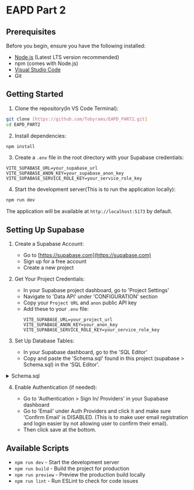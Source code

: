 # EAPD Part 2


## Prerequisites

Before you begin, ensure you have the following installed:

- [Node.js](https://nodejs.org/en/download) (Latest LTS version recommended)
- npm (comes with Node.js)
- [Visual Studio Code](https://code.visualstudio.com/download)
- Git

## Getting Started

1. Clone the repository(In VS Code Terminal):

```bash
git clone [https://github.com/Tobyrams/EAPD_PART2.git]
cd EAPD_PART2
```

2. Install dependencies:

```bash
npm install
```

3. Create a `.env` file in the root directory with your Supabase credentials:

```env
VITE_SUPABASE_URL=your_supabase_url
VITE_SUPABASE_ANON_KEY=your_supabase_anon_key
VITE_SUPABASE_SERVICE_ROLE_KEY=your_service_role_key
```

4. Start the development server(This is to run the application locally):

```bash
npm run dev
```

The application will be available at `http://localhost:5173` by default.

## Setting Up Supabase

1. Create a Supabase Account:

   - Go to [https://supabase.com](https://supabase.com)
   - Sign up for a free account
   - Create a new project

2. Get Your Project Credentials:

   - In your Supabase project dashboard, go to 'Project Settings'
   - Navigate to 'Data API' under 'CONFIGURATION' section
   - Copy your `Project URL` and `anon` public API key
   - Add these to your `.env` file:
     ```env
     VITE_SUPABASE_URL=your_project_url
     VITE_SUPABASE_ANON_KEY=your_anon_key
     VITE_SUPABASE_SERVICE_ROLE_KEY=your_service_role_key
     ```

3. Set Up Database Tables:

   - In your Supabase dashboard, go to the 'SQL Editor'
   - Copy and paste the 'Schema.sql' found in this project (supabase > Schema.sql) in the 'SQL Editor'.
<details>
<summary>
   Schema.sql
</summary>
   
```
/*
  EAPD Part 2: Supabase Schema
  Paste into your SQL Editor in Supabase and click Run
*/

/*------------------------------------------------------------------------------
  1. UTILITY FUNCTIONS
------------------------------------------------------------------------------*/
-- Returns true if the current user’s role = 'employee'
create or replace function public.is_employee()
  returns boolean
  language sql
  security definer
as $$
  select role = 'employee'
    from public.profiles
   where id = auth.uid();
$$;


/*------------------------------------------------------------------------------
  2. PROFILES TABLE & ROW-LEVEL SECURITY
------------------------------------------------------------------------------*/
-- profiles: one row per user (farmer or employee)
create table if not exists public.profiles (
  id          uuid        primary key references auth.users not null,
  full_name   text        not null,
  role        text        not null check (role in ('farmer','employee')),
  created_at  timestamptz not null default now(),
  updated_at  timestamptz not null default now()
);

-- Enable RLS on profiles
alter table public.profiles
  enable row level security;

-- Only allow farmers to see their own row
create policy if not exists profiles_select_own
  on public.profiles
  for select
  using ( auth.uid() = id );

-- Allow employees to select all profiles
drop policy if exists profiles_select_all on public.profiles;
create policy profiles_select_all
  on public.profiles
  for select
  using ( public.is_employee() );

-- Only employees can insert new farmer profiles
create policy if not exists profiles_insert_by_employee
  on public.profiles
  for insert
  with check (
    role = 'farmer'
    and public.is_employee()
  );


/*------------------------------------------------------------------------------
  3. AUTH TRIGGER: AUTO-SEED NEW PROFILES
------------------------------------------------------------------------------*/
-- When a new auth.user is created, insert a matching row in profiles
create or replace function public.handle_new_user()
  returns trigger
  language plpgsql
  security definer
as $$
begin
  insert into public.profiles (id, full_name, role, created_at, updated_at)
  values (
    new.id,            -- same UUID as auth user
    new.email,         -- default full_name to their email
    coalesce(new.raw_user_meta_data->>'role', 'farmer'),  -- use role from metadata or default to farmer
    now(),
    now()
  );
  return new;
end;
$$;

drop trigger if exists on_auth_user_created on auth.users;
create trigger on_auth_user_created
  after insert on auth.users
  for each row
  execute procedure public.handle_new_user();


/*------------------------------------------------------------------------------
  4. PRODUCTS TABLE & ROW-LEVEL SECURITY
------------------------------------------------------------------------------*/
-- products: items created by farmers
create table if not exists public.products (
  id              serial      primary key,
  farmer_id       uuid        not null references public.profiles(id),
  name            text        not null,
  category        text        not null,
  production_date date        not null,
  created_at      timestamptz not null default now(),
  updated_at      timestamptz not null default now()
);

-- Enable RLS on products
alter table public.products
  enable row level security;

-- INSERT: farmers may only insert their own products
create policy if not exists products_insert_by_farmer
  on public.products
  for insert
  with check ( auth.uid() = farmer_id );

-- SELECT:
--   • farmers see only their products
--   • employees see all products
create policy if not exists products_select_by_farmer
  on public.products
  for select
  using ( auth.uid() = farmer_id );

drop policy if exists products_select_by_employee on public.products;
create policy products_select_by_employee
  on public.products
  for select
  using ( public.is_employee() );

-- UPDATE:
--   • farmers update only their products
--   • employees update any product
create policy if not exists products_update_by_farmer
  on public.products
  for update
  using ( auth.uid() = farmer_id )
  with check ( auth.uid() = farmer_id );

drop policy if exists products_update_by_employee on public.products;
create policy products_update_by_employee
  on public.products
  for update
  using ( public.is_employee() )
  with check ( public.is_employee() );

-- DELETE:
--   • farmers delete only their products
--   • employees delete any product
create policy if not exists products_delete_by_farmer
  on public.products
  for delete
  using ( auth.uid() = farmer_id );

drop policy if exists products_delete_by_employee on public.products;
create policy products_delete_by_employee
  on public.products
  for delete
  using ( public.is_employee() );

```
</details>

4. Enable Authentication (if needed):

   - Go to 'Authentication > Sign In/ Providers' in your Supabase dashboard
   - Go to 'Email' under Auth Providers and click it and make sure 'Confirm Email' is DISABLED. (This is to make user email registration and login easier by not allowing user to confirm their email).
   - Then click save at the bottom.

## Available Scripts

- `npm run dev` - Start the development server
- `npm run build` - Build the project for production
- `npm run preview` - Preview the production build locally
- `npm run lint` - Run ESLint to check for code issues
